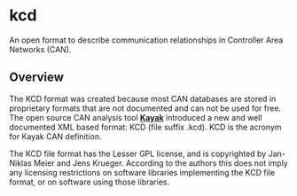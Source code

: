 # kcd
An open format to describe communication relationships in Controller Area Networks (CAN).

## Overview

The KCD format was created because most CAN databases are stored in proprietary formats that are not documented and can not be used for free.
The open source CAN analysis tool [**Kayak**](https://github.com/dschanoeh/Kayak/ "Kayak is an application for CAN bus diagnosis and monitoring") introduced a new and well documented XML based format: KCD (file suffix .kcd). KCD is the acronym for Kayak CAN definition.

The KCD file format has the Lesser GPL license, and is copyrighted by Jan-Niklas Meier and Jens Krueger. According to the authors this does not imply any licensing restrictions on software libraries implementing the KCD file format, or on software using those libraries.
